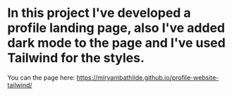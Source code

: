 # In this project I've developed a profile landing page, also I've added dark mode to the page and I've used Tailwind for the styles.

You can the page here: https://miryambathilde.github.io/profile-website-tailwind/
